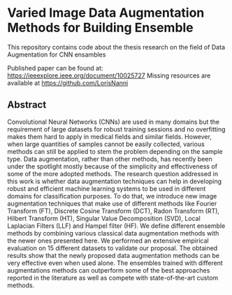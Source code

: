 # Varied Image Data Augmentation Methods for Building Ensemble

This repository contains code about the thesis research on the field of Data Augmentation for CNN ensambles 

Published paper can be found at: https://ieeexplore.ieee.org/document/10025727
Missing resources are available at https://github.com/LorisNanni

## Abstract 

Convolutional Neural Networks (CNNs) are used in many domains but the requirement of large datasets for robust training sessions and no overfitting makes them hard to apply in medical fields and similar fields. However, when large quantities of samples cannot be easily collected, various methods can still be applied to stem the problem depending on the sample type. Data augmentation, rather than other methods, has recently been under the spotlight mostly because of the simplicity and effectiveness of some of the more adopted methods. The research question addressed in this work is whether data augmentation techniques can help in developing robust and efficient machine learning systems to be used in different domains for classification purposes. To do that, we introduce new image augmentation techniques that make use of different methods like Fourier Transform (FT), Discrete Cosine Transform (DCT), Radon Transform (RT), Hilbert Transform (HT), Singular Value Decomposition (SVD), Local Laplacian Filters (LLF) and Hampel filter (HF). We define different ensemble methods by combining various classical data augmentation methods with the newer ones presented here. We performed an extensive empirical evaluation on 15 different datasets to validate our proposal. The obtained results show that the newly proposed data augmentation methods can be very effective even when used alone. The ensembles trained with different augmentations methods can outperform some of the best approaches reported in the literature as well as compete with state-of-the-art custom methods.
